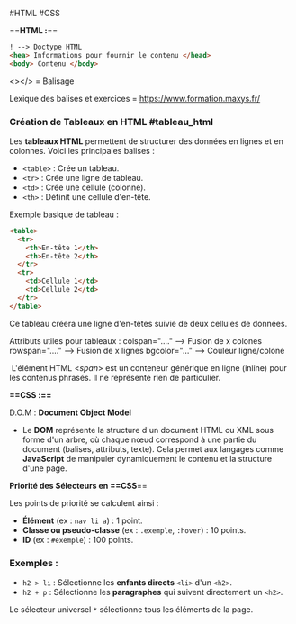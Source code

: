 #HTML #CSS

==**HTML :**==

```html
! --> Doctype HTML
<hea> Informations pour fournir le contenu </head>
<body> Contenu </body>
```

 <></> = Balisage

 Lexique des balises et exercices = https://www.formation.maxys.fr/

 ### Création de Tableaux en HTML #tableau_html

Les **tableaux HTML** permettent de structurer des données en lignes et en colonnes. Voici les principales balises :

- `<table>` : Crée un tableau.
- `<tr>` : Crée une ligne de tableau.
- `<td>` : Crée une cellule (colonne).
- `<th>` : Définit une cellule d'en-tête.

Exemple basique de tableau :
```html
<table>
  <tr>
    <th>En-tête 1</th>
    <th>En-tête 2</th>
  </tr>
  <tr>
    <td>Cellule 1</td>
    <td>Cellule 2</td>
  </tr>
</table>
```

Ce tableau créera une ligne d'en-têtes suivie de deux cellules de données.

Attributs utiles pour tableaux : 
colspan="...." --> Fusion de x colones
rowspan="...." --> Fusion de x lignes
bgcolor="..." --> Couleur ligne/colone

 L'élément HTML <_span_> est un conteneur générique en ligne (inline) pour les contenus phrasés. Il ne représente rien de particulier.

 **==CSS :==** 
 
D.O.M :  **Document Object Model**
- Le **DOM** représente la structure d'un document HTML ou XML sous forme d'un arbre, où chaque nœud correspond à une partie du document (balises, attributs, texte). Cela permet aux langages comme **JavaScript** de manipuler dynamiquement le contenu et la structure d'une page.

**Priorité des Sélecteurs en ==CSS**== 

Les points de priorité se calculent ainsi :

- **Élément** (ex : `nav li a`) : 1 point.
- **Classe ou pseudo-classe** (ex : `.exemple`, `:hover`) : 10 points.
- **ID** (ex : `#exemple`) : 100 points.

### Exemples :

- `h2 > li` : Sélectionne les **enfants directs** `<li>` d'un `<h2>`.
- `h2 + p` : Sélectionne les **paragraphes** qui suivent directement un `<h2>`.

Le sélecteur universel `*` sélectionne tous les éléments de la page.
